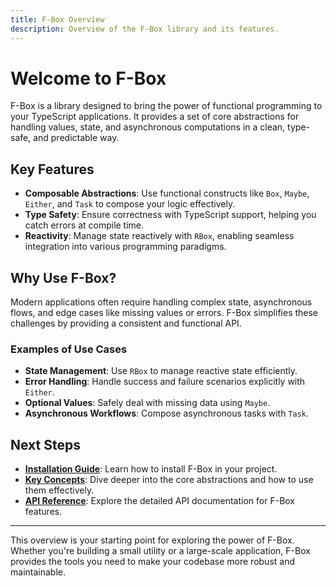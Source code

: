 ```yaml
---
title: F-Box Overview
description: Overview of the F-Box library and its features.
---
```


# Welcome to F-Box

F-Box is a library designed to bring the power of functional programming to your TypeScript applications. It provides a set of core abstractions for handling values, state, and asynchronous computations in a clean, type-safe, and predictable way.

## Key Features

- **Composable Abstractions**: Use functional constructs like `Box`, `Maybe`, `Either`, and `Task` to compose your logic effectively.
- **Type Safety**: Ensure correctness with TypeScript support, helping you catch errors at compile time.
- **Reactivity**: Manage state reactively with `RBox`, enabling seamless integration into various programming paradigms.

## Why Use F-Box?

Modern applications often require handling complex state, asynchronous flows, and edge cases like missing values or errors. F-Box simplifies these challenges by providing a consistent and functional API.

### Examples of Use Cases

- **State Management**: Use `RBox` to manage reactive state efficiently.
- **Error Handling**: Handle success and failure scenarios explicitly with `Either`.
- **Optional Values**: Safely deal with missing data using `Maybe`.
- **Asynchronous Workflows**: Compose asynchronous tasks with `Task`.

## Next Steps

- **[Installation Guide](./introduction/installation)**: Learn how to install F-Box in your project.
- **[Key Concepts](./introduction/concepts)**: Dive deeper into the core abstractions and how to use them effectively.
- **[API Reference](./reference/box)**: Explore the detailed API documentation for F-Box features.

---

This overview is your starting point for exploring the power of F-Box. Whether you're building a small utility or a large-scale application, F-Box provides the tools you need to make your codebase more robust and maintainable.
